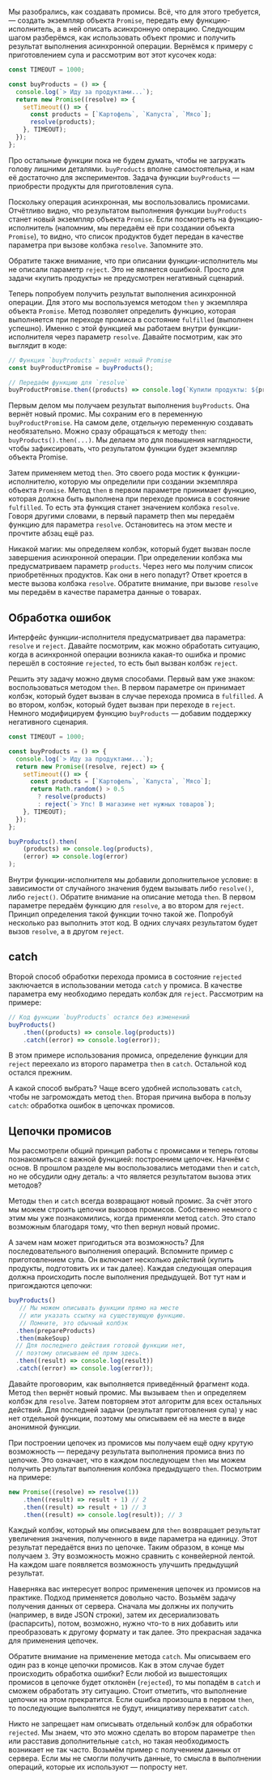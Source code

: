 Мы разобрались, как создавать промисы. Всё, что для этого требуется, — создать экземпляр объекта ```Promise```, передать ему функцию-исполнитель, а в ней описать асинхронную операцию. Следующим шагом разберёмся, как использовать объект промис и получить результат выполнения асинхронной операции. Вернёмся к примеру с приготовлением супа и рассмотрим вот этот кусочек кода:

```javascript
const TIMEOUT = 1000;

const buyProducts = () => {
  console.log(`> Иду за продуктами...`);
  return new Promise((resolve) => {
    setTimeout(() => {
      const products = [`Картофель`, `Капуста`, `Мясо`];
      resolve(products);
    }, TIMEOUT);
  });
};
```

Про остальные функции пока не будем думать, чтобы не загружать голову лишними деталями. ```buyProducts``` вполне самостоятельна, и нам её достаточно для экспериментов. Задача функции ```buyProducts``` — приобрести продукты для приготовления супа.

Поскольку операция асинхронная, мы воспользовались промисами. Отчётливо видно, что результатом выполнения функции ```buyProducts``` станет новый экземпляр объекта ```Promise```. Если посмотреть на функцию-исполнитель (напомним, мы передаём её при создании объекта ```Promise```), то видно, что список продуктов будет передан в качестве параметра при вызове колбэка ```resolve```. Запомните это.

Обратите также внимание, что при описании функции-исполнитель мы не описали параметр ```reject```. Это не является ошибкой. Просто для задачи «купить продукты» не предусмотрен негативный сценарий.

Теперь попробуем получить результат выполнения асинхронной операции. Для этого мы воспользуемся методом ```then``` у экземпляра объекта ```Promise```. Метод позволяет определить функцию, которая выполняется при переходе промиса в состояние ```fulfilled``` (выполнен успешно). Именно с этой функцией мы работаем внутри функции-исполнителя через параметр ```resolve```. Давайте посмотрим, как это выглядит в коде:

```javascript
// Функция `buyProducts` вернёт новый Promise
const buyProductPromise = buyProducts();

// Передаём функцию для `resolve`
buyProductPromise.then((products) => console.log(`Купили продукты: ${products.join(`, `)}`));
```

Первым делом мы получаем результат выполнения ```buyProducts```. Она вернёт новый промис. Мы сохраним его в переменную ```buyProductPromise```. На самом деле, отдельную переменную создавать необязательно. Можно сразу обращаться к методу ```then```: ```buyProducts().then(...)```. Мы делаем это для повышения наглядности, чтобы зафиксировать, что результатом функции будет экземпляр объекта Promise.

Затем применяем метод ```then```. Это своего рода мостик к функции-исполнителю, которую мы определили при создании экземпляра объекта ```Promise```. Метод ```then``` в первом параметре принимает функцию, которая должна быть выполнена при переходе промиса в состояние ```fulfilled```. То есть эта функция станет значением колбэка ```resolve```. Говоря другими словами, в первый параметр then мы передаём функцию для параметра ```resolve```. Остановитесь на этом месте и прочтите абзац ещё раз.

Никакой магии: мы определяем колбэк, который будет вызван после завершения асинхронной операции. При определении колбэка мы предусматриваем параметр ```products```. Через него мы получим список приобретённых продуктов. Как они в него попадут? Ответ кроется в месте вызова колбэка ```resolve```. Обратите внимание, при вызове ```resolve``` мы передаём в качестве параметра данные о товарах.

## Обработка ошибок
Интерфейс функции-исполнителя предусматривает два параметра: ```resolve``` и ```reject```. Давайте посмотрим, как можно обработать ситуацию, когда в асинхронной операции возникла какая-то ошибка и промис перешёл в состояние ```rejected```, то есть был вызван колбэк ```reject```.

Решить эту задачу можно двумя способами. Первый вам уже знаком: воспользоваться методом ```then```. В первом параметре он принимает колбэк, который будет вызван в случае перехода промиса в ```fulfilled```. А во втором, колбэк, который будет вызван при переходе в ```reject```. Немного модифицируем функцию ```buyProducts``` — добавим поддержку негативного сценария.

```javascript
const TIMEOUT = 1000;

const buyProducts = () => {
  console.log(`> Иду за продуктами...`);
  return new Promise((resolve, reject) => {
    setTimeout(() => {
      const products = [`Картофель`, `Капуста`, `Мясо`];
      return Math.random() > 0.5
        ? resolve(products)
        : reject(`> Упс! В магазине нет нужных товаров`);
    }, TIMEOUT);
  });
};

buyProducts().then(
    (products) => console.log(products),
    (error) => console.log(error)
);
```

Внутри функции-исполнителя мы добавили дополнительное условие: в зависимости от случайного значения будем вызывать либо ```resolve()```, либо ```reject()```. Обратите внимание на описание метода ```then```. В первом параметре передаём функцию для ```resolve```, а во втором для ```reject```. Принцип определения такой функции точно такой же. Попробуй несколько раз выполнить этот код. В одних случаях результатом будет вызов ```resolve```, а в другом ```reject```.

## catch
Второй способ обработки перехода промиса в состояние ```rejected``` заключается в использовании метода ```catch``` у промиса. В качестве параметра ему необходимо передать колбэк для ```reject```. Рассмотрим на примере:

```javascript
// Код функции `buyProducts` остался без изменений
buyProducts()
    .then((products) => console.log(products))
    .catch((error) => console.log(error));
```

В этом примере использования промиса, определение функции для ```reject``` переехало из второго параметра ```then``` в ```catch```. Остальной код остался прежним.

А какой способ выбрать? Чаще всего удобней использовать ```catch```, чтобы не загромождать метод ```then```. Вторая причина выбора в пользу ```catch```: обработка ошибок в цепочках промисов.

## Цепочки промисов
Мы рассмотрели общий принцип работы с промисами и теперь готовы познакомиться с важной функцией: построением цепочек. Начнём с основ. В прошлом разделе мы воспользовались методами ```then``` и ```catch```, но не обсудили одну деталь: а что является результатом вызова этих методов?

Методы ```then``` и ```catch``` всегда возвращают новый промис. За счёт этого мы можем строить цепочки вызовов промисов. Собственно немного с этим мы уже познакомились, когда применяли метод ```catch```. Это стало возможным благодаря тому, что then вернул новый промис.

А зачем нам может пригодиться эта возможность? Для последовательного выполнения операций. Вспомните пример с приготовлением супа. Он включает несколько действий (купить продукты, подготовить их и так далее). Каждая следующая операция должна происходить после выполнения предыдущей. Вот тут нам и пригождаются цепочки:

```javascript
buyProducts()
   // Мы можем описывать функции прямо на месте
   // или указать ссылку на существующую функцию.
   // Помните, это обычный колбэк
  .then(prepareProducts)
  .then(makeSoup)
  // Для последнего действия готовой функции нет,
  // поэтому описываем её прям здесь.
  .then((result) => console.log(result))
  .catch((error) => console.log(error));
```

Давайте проговорим, как выполняется приведённый фрагмент кода. Метод ```then``` вернёт новый промис. Мы вызываем ```then``` и определяем колбэк для ```resolve```. Затем повторяем этот алгоритм для всех остальных действий. Для последней задачи (результат приготовления супа) у нас нет отдельной функции, поэтому мы описываем её на месте в виде анонимной функции.

При построении цепочек из промисов мы получаем ещё одну крутую возможность — передачу результата выполнения промиса вниз по цепочке. Это означает, что в каждом последующем ```then``` мы можем получить результат выполнения колбэка предыдущего ```then```. Посмотрим на примере:

```javascript
new Promise((resolve) => resolve(1))
    .then((result) => result + 1) // 2
    .then((result) => result + 1) // 3
    .then((result) => console.log(result)); // 3
```

Каждый колбэк, который мы описываем для ```then``` возвращает результат увеличения значения, полученного в виде параметра на единицу. Этот результат передаётся вниз по цепочке. Таким образом, в конце мы получаем ```3```. Эту возможность можно сравнить с конвейерной лентой. На каждом шаге появляется возможность улучшить предыдущий результат.

Наверняка вас интересует вопрос применения цепочек из промисов на практике. Подход применяется довольно часто. Возьмём задачу получения данных от сервера. Сначала мы должны их получить (например, в виде JSON строки), затем их десериализовать (распарсить), потом, возможно, нужно что-то в них добавить или преобразовать к другому формату и так далее. Это прекрасная задачка для применения цепочек.

Обратите внимание на применение метода ```catch```. Мы описываем его один раз в конце цепочки промисов. Как в этом случае будет происходить обработка ошибки? Если любой из вышестоящих промисов в цепочке будет отклонён (```rejected```), то мы попадём в ```catch``` и сможем обработать эту ситуацию. Стоит отметить, что выполнение цепочки на этом прекратится. Если ошибка произошла в первом ```then```, то последующие выполнятся не будут, инициативу перехватит ```catch```.

Никто не запрещает нам описывать отдельный колбэк для обработки ```rejected```. Мы знаем, что это можно сделать во втором параметре ```then``` или расставив дополнительные ```catch```, но такая необходимость возникает не так часто. Возьмём пример с получением данных от сервера. Если мы не смогли получить данные, то смысла в выполнении операций, которые их используют — попросту нет.

